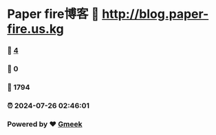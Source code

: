 # Paper fire博客 :link: http://blog.paper-fire.us.kg 
### :page_facing_up: [4](http://blog.paper-fire.us.kg/tag.html) 
### :speech_balloon: 0 
### :hibiscus: 1794 
### :alarm_clock: 2024-07-26 02:46:01 
### Powered by :heart: [Gmeek](https://github.com/Meekdai/Gmeek)

